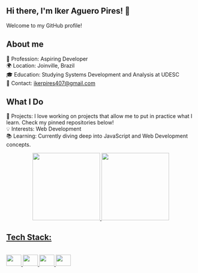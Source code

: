 
<div>
  
<h2> Hi there, I'm Iker Aguero Pires! 👋</h2>

Welcome to my GitHub profile!
<h2>About me</h2> 

💼 Profession: Aspiring Developer <br>
🌍 Location: Joinville, Brazil <br>
🎓 Education: Studying Systems Development and Analysis at UDESC <br>
📧 Contact: ikerpires407@gmail.com <br>

<h2>What I Do</h2>

🚀 Projects: I love working on projects that allow me to put in practice what I learn. Check my pinned repositories below! <br>
💡 Interests: Web Development <br>
📚 Learning: Currently diving deep into JavaScript and Web Development concepts. <br>

</div>

<!--
**ikeraguero/ikeraguero** is a ✨ _special_ ✨ repository because its `README.md` (this file) appears on your GitHub profile.

Here are some ideas to get you started:

- 🔭 I’m currently working on ...
- 🌱 I’m currently learning ...
- 👯 I’m looking to collaborate on ...
- 🤔 I’m looking for help with ...
- 💬 Ask me about ...
- 📫 How to reach me: ...
- 😄 Pronouns: ...
- ⚡ Fun fact: ...
-->

<div align="center">

<div align="center">
  <a href="https://github.com/ikeraguero">
  <img height="180em" src="https://github-readme-stats.vercel.app/api?username=ikeraguero&show_icons=true&theme=merko&include_all_commits=true&count_private=true"/>
  <img height="180em" src="https://github-readme-stats.vercel.app/api/top-langs/?username=ikeraguero&layout=compact&langs_count=7&theme=merko"/>

</div>
</div>

## Tech Stack:

<div style="display: inline_block"><br>
  <img height="30" width="40" src="https://cdn.jsdelivr.net/gh/devicons/devicon/icons/c/c-original.svg" />
  <img height="30" width="40" src="https://cdn.jsdelivr.net/gh/devicons/devicon/icons/html5/html5-original.svg" />
  <img height="30" width="40" src="https://cdn.jsdelivr.net/gh/devicons/devicon/icons/css3/css3-original.svg" />
 <img height="30" width="40" src="https://cdn.jsdelivr.net/gh/devicons/devicon/icons/javascript/javascript-original.svg" />
</diV> 

<!--
## Learning:

<div style="display: inline_block"><br>
  <img height="30" width="40" src="https://cdn.jsdelivr.net/gh/devicons/devicon/icons/python/python-original.svg" />
 <img height="30" width="40" src="https://cdn.jsdelivr.net/gh/devicons/devicon/icons/django/django-plain-wordmark.svg" />
</diV> 
-->


 
